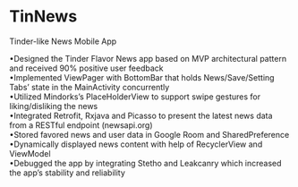# TinNews
Tinder-like News Mobile App <br />

•Designed the Tinder Flavor News app based on MVP architectural pattern and received 90% positive user feedback <br />
•Implemented ViewPager with BottomBar that holds News/Save/Setting Tabs’ state in the MainActivity concurrently <br />
•Utilized Mindorks’s PlaceHolderView to support swipe gestures for liking/disliking the news <br />
•Integrated Retrofit, Rxjava and Picasso to present the latest news data from a RESTful endpoint (newsapi.org) <br />
•Stored favored news and user data in Google Room and SharedPreference <br />
•Dynamically displayed news content with help of RecyclerView and ViewModel <br />
•Debugged the app by integrating Stetho and Leakcanry which increased the app’s stability and reliability <br />
